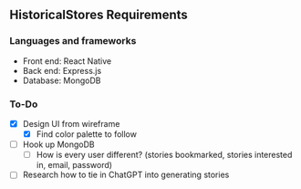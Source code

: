 ## HistoricalStores Requirements

### Languages and frameworks

- Front end: React Native
- Back end: Express.js
- Database: MongoDB

### To-Do

- [x] Design UI from wireframe
  - [x] Find color palette to follow
- [ ] Hook up MongoDB
  - [ ] How is every user different? (stories bookmarked, stories interested in, email, password)
- [ ] Research how to tie in ChatGPT into generating stories
